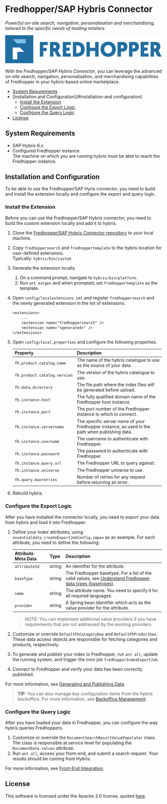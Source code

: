 # Fredhopper/SAP Hybris Connector

*Powerful on-site search, navigation, personalisation and merchandising, tailored to the specific needs of leading retailers*

![](Fredhopper_logo.jpg)

With the *Fredhopper/SAP Hybris Connector*, you can leverage the advanced on-site search, navigation, personalisation, and merchandising capabilities of Fredhopper in your hybris-based online marketplace.

* [System Requirements](#system-requirements)
* [Installation and Configuration](#installation-and configuration)
	* [Install the Extension](#install-the-extension)
	* [Configure the Export Logic](#configure-the-export-logic)
	* [Configure the Query Logic](#configure-the-query-logic)
* [License](#license)

## System Requirements

* SAP Hybris 6.x
* Configured Fredhopper instance<br>The machine on which you are running hybris must be able to reach the Fredhopper instance.

## Installation and Configuration

To be able to use the Fredhopper/SAP Hyris connector, you need to build and install the extension locally and configure the export and query logic.

### Install the Extension

Before you can use the Fredhopper/SAP Hybris connector, you need to build the custom extension locally and add it to hybris.

1. Clone the [Fredhopper/SAP Hybris Connector repository](https://github.com/fredhopper/hybris-connector.git) to your local machine.
1. Copy `fredhoppersearch` and `fredhoppertemplate` to the hybris location for user-defined extensions.<br>Typically: `hybris/bin/custom`
1. Generate the extension locally.
	1. On a command prompt, navigate to `hybris/bin/platform`.
	1. Run `ant extgen` and when prompted, set `fredhoppertemplate` as the template.
1. Open `config/localextensions.xml` and register `fredhoppersearch` and the newly generated extension in the list of extensions.
	
	```
	<extensions>  
  		...  
  		<extension name="fredhoppersearch" />  
  		<extension name="<generated>" />  
	</extensions>
	```
1. Open `config/local.properties` and configure the following properties.

	Property | Description
	--- | ---
	`fh.product.catalog.name` | The name of the hybris catalogue to use as the source of your data.
	`fh.product.catalog.version` | The version of the hybris catalogue to use.
	`fh.data.directory` | The file path where the index files will be generated before upload.
	`fh.instance.host` | The fully qualified domain name of the Fredhopper host instance.
	`fh.instance.port` | The port number of the Fredhopper instance to which to connect.
	`fh.instance.servername` | The specific server name of your Fredhopper instance, as used in the path when publishing data.
	`fh.instance.username` | The username to authenticate with Fredhopper.
	`fh.instance.password` | The password to authenticate with Fredhopper.
	`fh.instance.query.url` | The Fredhopper URL to query against.
	`fh.instance.universe` | The Fredhopper universe to use.
	`fh.query.maxretries` | Number of retries for any request before returning an error.
1. Rebuild hybris.

### Configure the Export Logic

After you have installed the connector locally, you need to export your data from hybris and load it into Fredhopper.

1. Define your index attributes, using `essentialdata_createExportJobConfig.impex` as an example. For each attribute, you need to define the following:

	Attribute Meta Data | Type | Description
	---|---|---
	`attributeId` | string | An identifier for the attribute.
	`baseType` | string | The Fredhopper basetype. For a list of the valid values, see [Understand Fredhopper data types (basetypes)](https://www.fredhopper.com/learningcenter/x/Pomx).
	`name` | string | The attribute name. You need to specify it for all required languages.
	`provider` | string | A Spring bean identifier which acts as the value provider for the attribute. 
	
	> NOTE: You can implement additional value providers if you have requirements that are not addressed by the existing providers.
1. Customize or override `DefaultFhCategoryDao` and `DefaultFhProductDao`.<br>These data access objects are responsible for fetching categories and products, respectively.
1. To generate and publish your index to Fredhopper, run `ant all`, update the running system, and trigger the cron job `fredhopperIndexExportJob`.
1. Connect to Fredhopper and verify your data has been correctly published.

For more information, see [Generating and Publishing Data](https://github.com/fredhopper/hybris-connector/wiki/Generating-and-publishing-data).

> **TIP:** You can also manage key configuration items from the hybris backoffice. For more information, see [Backoffice Management](https://github.com/fredhopper/hybris-connector/wiki/Back-office-management).

### Configure the Query Logic

After you have loaded your data in Fredhopper, you can configure the way hybris queries Fredhoppers.

1. Customize or override the `DocumentSearchResultValuePopulator` class.<br>The class is responsible at service level for populating the `DocumentData.values` attribute.
1. Run `ant all`, access your front-end, and submit a search request. Your results should be coming from Hybris.

For more information, see [Front-End Integration](https://github.com/fredhopper/hybris-connector/wiki/Front-end-integration).

## License

This software is licensed under the Apache 2.0 license, quoted <a href="LICENSE" target="_blank">here</a>.